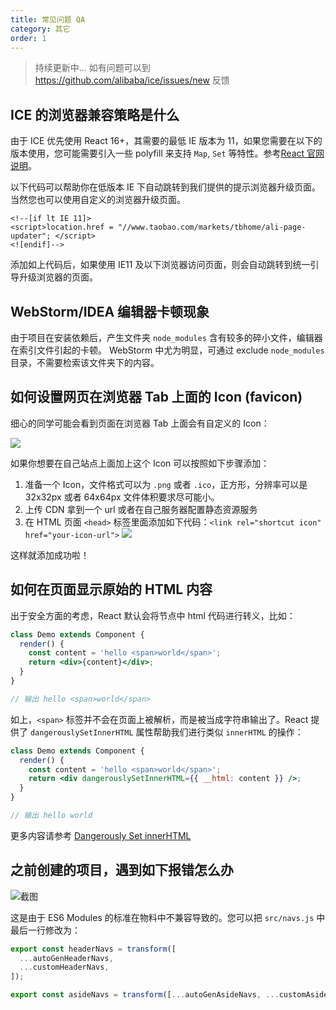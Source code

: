 ```yaml
---
title: 常见问题 QA
category: 其它
order: 1
---
```


> 持续更新中...
> 如有问题可以到 <https://github.com/alibaba/ice/issues/new> 反馈

## ICE 的浏览器兼容策略是什么

由于 ICE 优先使用 React 16+，其需要的最低 IE 版本为 11，如果您需要在以下的版本使用，您可能需要引入一些 polyfill 来支持 `Map`, `Set` 等特性。参考[React 官网说明](https://reactjs.org/blog/2017/09/26/react-v16.0.html#javascript-environment-requirements)。

以下代码可以帮助你在低版本 IE 下自动跳转到我们提供的提示浏览器升级页面。当然您也可以使用自定义的浏览器升级页面。

```
<!--[if lt IE 11]>
<script>location.href = "//www.taobao.com/markets/tbhome/ali-page-updater"; </script>
<![endif]-->
```

添加如上代码后，如果使用 IE11 及以下浏览器访问页面，则会自动跳转到统一引导升级浏览器的页面。

## WebStorm/IDEA 编辑器卡顿现象

由于项目在安装依赖后，产生文件夹 `node_modules` 含有较多的碎小文件，编辑器在索引文件引起的卡顿。
WebStorm 中尤为明显，可通过 exclude `node_modules` 目录，不需要检索该文件夹下的内容。

## 如何设置网页在浏览器 Tab 上面的 Icon (favicon)

细心的同学可能会看到页面在浏览器 Tab 上面会有自定义的 Icon：

![](//img.alicdn.com/tfs/TB1ct6bPpXXXXXYXFXXXXXXXXXX-484-82.png)

如果你想要在自己站点上面加上这个 Icon 可以按照如下步骤添加：

1.  准备一个 Icon，文件格式可以为 `.png` 或者 `.ico`，正方形，分辨率可以是 32x32px 或者 64x64px 文件体积要求尽可能小。
2.  上传 CDN 拿到一个 url 或者在自己服务器配置静态资源服务
3.  在 HTML 页面 `<head>` 标签里面添加如下代码：`<link rel="shortcut icon" href="your-icon-url">`
    ![](//img.alicdn.com/tfs/TB1IC53PpXXXXbmXVXXXXXXXXXX-1834-774.png)

这样就添加成功啦！

## 如何在页面显示原始的 HTML 内容

出于安全方面的考虑，React 默认会将节点中 html 代码进行转义，比如：

```jsx
class Demo extends Component {
  render() {
    const content = 'hello <span>world</span>';
    return <div>{content}</div>;
  }
}

// 输出 hello <span>world</span>
```

如上，`<span>` 标签并不会在页面上被解析，而是被当成字符串输出了。React 提供了 `dangerouslySetInnerHTML` 属性帮助我们进行类似 `innerHTML` 的操作：

```jsx
class Demo extends Component {
  render() {
    const content = 'hello <span>world</span>';
    return <div dangerouslySetInnerHTML={{ __html: content }} />;
  }
}

// 输出 hello world
```

更多内容请参考 [Dangerously Set innerHTML](https://reactjs.org/docs/dom-elements.html#dangerouslysetinnerhtml)

## 之前创建的项目，遇到如下报错怎么办

![截图](https://gw.alicdn.com/tfs/TB12gIkbVGWBuNjy0FbXXb4sXXa-862-258.png)

这是由于 ES6 Modules 的标准在物料中不兼容导致的。您可以把 `src/navs.js` 中最后一行修改为：

```js
export const headerNavs = transform([
  ...autoGenHeaderNavs,
  ...customHeaderNavs,
]);

export const asideNavs = transform([...autoGenAsideNavs, ...customAsideNavs]);
```
